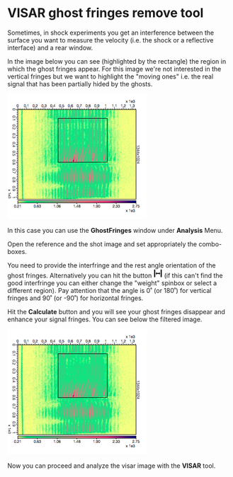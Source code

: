 VISAR ghost fringes remove tool
===============================

Sometimes, in shock experiments you get an interference between the
surface you want to measure the velocity (i.e. the shock or a reflective
interface) and a rear window.

In the image below you can see (highlighted by the rectangle) the region
in which the ghost fringes appear. For this image we're not interested
in the vertical fringes but we want to highlight the "moving ones" i.e.
the real signal that has been partially hided by the ghosts.

<img src="ghost1.png"/>


In this case you can use the **GhostFringes** window
under **Analysis** Menu.

Open the reference and the shot image and set appropriately the
combo-boxes.

You need to provide the interfringe and the rest angle orientation of
the ghost fringes. Alternatively you can hit the button <img src="refresh2.png" width="20"/> 
(if this can't find the good interfringe you can
either change the "weight" spinbox or select a different region). Pay
attention that the angle is 0˚ (or 180˚) for vertical fringes and 90˚
(or -90˚) for horizontal fringes.

Hit the **Calculate** button and you will see your ghost fringes disappear 
and enhance your signal fringes. You can see below the filtered image.

<img src="ghost2.png"/>

Now you can proceed and analyze the visar image with the
**VISAR** tool.
